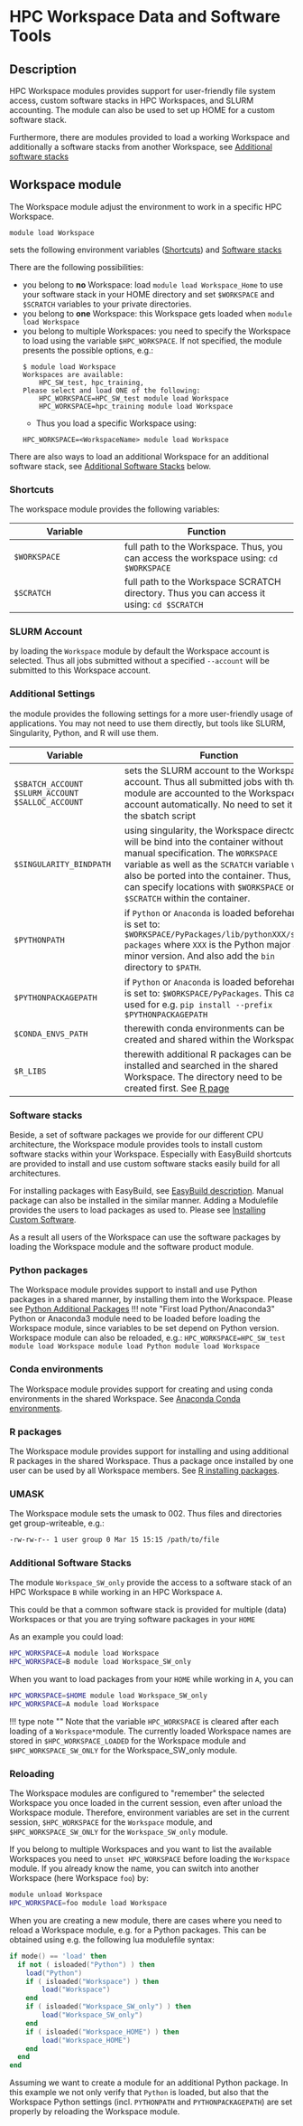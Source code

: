 # HPC Workspace Data and Software Tools

## Description
HPC Workspace modules provides support for user-friendly file system access, custom software stacks in HPC Workspaces, and SLURM accounting. 
The module can also be used to set up HOME for a custom software stack. 

Furthermore, there are modules provided to load a working Workspace and additionally a software stacks from another Workspace, see [Additional software stacks](#additional-software-stacks)

## Workspace module
The Workspace module adjust the environment to work in a specific HPC Workspace. 
```
module load Workspace
```
sets the following environment variables ([Shortcuts](#shortcuts)) and [Software stacks](#software-stacks)

There are the following possibilities:

- you belong to **no** Workspace: load `module load Workspace_Home` to use your software stack in your HOME directory and set `$WORKSPACE` and `$SCRATCH` variables to your private directories.
- you belong to **one** Workspace: this Workspace gets loaded when `module load Workspace`
- you belong to multiple Workspaces: you need to specify the Workspace to load using the variable `$HPC_WORKSPACE`. If not specified, the module presents the possible options, e.g.:
    ```
    $ module load Workspace
    Workspaces are available:
        HPC_SW_test, hpc_training, 
    Please select and load ONE of the following:
        HPC_WORKSPACE=HPC_SW_test module load Workspace
        HPC_WORKSPACE=hpc_training module load Workspace
    ```
    - Thus you load a specific Workspace using:
    ```
    HPC_WORKSPACE=<WorkspaceName> module load Workspace
    ```
There are also ways to load an additional Workspace for an additional software stack, see [Additional Software Stacks](#additional-software-stacks) below.

### Shortcuts
The workspace module provides the following variables:

|  <div style="width:180px">Variable</div> | Function |
| -------- | -------- |
| `$WORKSPACE` | full path to the Workspace. Thus, you can access the workspace using: `cd $WORKSPACE` |
| `$SCRATCH`  | full path to the Workspace SCRATCH directory. Thus you can access it using: `cd $SCRATCH` |

### SLURM Account
by loading the `Workspace` module by default the Workspace account is selected. Thus all jobs submitted without a specified `--account` will be submitted to this Workspace account.

### Additional Settings
the module provides the following settings for a more user-friendly usage of applications. You may not need to use them directly, but tools like SLURM, Singularity, Python, and R will use them. 

|  <div style="width:180px">Variable</div> | Function |
| -------- | -------- |
| `$SBATCH_ACCOUNT` <br> `$SLURM_ACCOUNT` <br> `$SALLOC_ACCOUNT` | sets the SLURM account to the Workspace account. Thus all submitted jobs with that module are accounted to the Workspace account automatically. No need to set it in the sbatch script |
| `$SINGULARITY_BINDPATH` | using singularity, the Workspace directory will be bind into the container without manual specification. The `WORKSPACE` variable as well as the `SCRATCH` variable will also be ported into the container. Thus, you can specify locations with `$WORKSPACE` or `$SCRATCH` within the container. | 
| `$PYTHONPATH` | if `Python` or `Anaconda` is loaded beforehand, it is set to: `$WORKSPACE/PyPackages/lib/pythonXXX/site-packages` where `XXX` is the Python major and minor version. And also add the `bin` directory to `$PATH`. |
| `$PYTHONPACKAGEPATH` | if `Python` or `Anaconda` is loaded beforehand, it is set to: `$WORKSPACE/PyPackages`. This can be used for e.g. `pip install --prefix $PYTHONPACKAGEPATH` |
| `$CONDA_ENVS_PATH` | therewith conda environments can be created and shared within the Workspace |
| `$R_LIBS` | therewith additional R packages can be installed and searched in the shared Workspace. The directory need to be created first. See [R page](../software/r.md#installing-packages) |

### Software stacks

Beside, a set of software packages we provide for our different CPU architecture, the Workspace module provides tools to install custom software stacks within your Workspace. 
Especially with EasyBuild shortcuts are provided to install and use custom software stacks easily build for all architectures. 

For installing packages with EasyBuild, see [EasyBuild description](../software/EasyBuild.md). 
Manual package can also be installed in the similar manner. Adding a Modulefile provides the users to load packages as used to. Please see [Installing Custom Software](../software/installing-custom-software.md). 

As a result all users of the Workspace can use the software packages by loading the Workspace module and the software product module. 

### Python packages
The Workspace module provides support to install and use Python packages in a shared manner, by installing them into the Workspace. 
Please see [Python Additional Packages](../software/python.md#additional-packages)
!!! note "First load Python/Anaconda3" 
    Python or Anaconda3 module need to be loaded before loading the Workspace module, since variables to be set depend on Python version.
    Workspace module can also be reloaded, e.g.:
    ```
    HPC_WORKSPACE=HPC_SW_test module load Workspace
    module load Python
    module load Workspace
    ```

### Conda environments
The Workspace module provides support for creating and using conda environments in the shared Workspace. See [Anaconda Conda environments](../software/Anaconda.md#conda-environments).

### R packages
The Workspace module provides support for installing and using additional R packages in the shared Workspace. Thus a package once installed by one user can be used by all Workspace members. See [R installing packages](../software/r.md#installing-packages).

### UMASK
The Workspace module sets the umask to 002. Thus files and directories get group-writeable, e.g.:
```Bash
-rw-rw-r-- 1 user group 0 Mar 15 15:15 /path/to/file
```

### Additional Software Stacks

The module `Workspace_SW_only` provide the access to a software stack of an HPC Workspace `B` while working in an HPC Workspace `A`. 

This could be that a common software stack is provided for multiple (data) Workspaces or that you are trying software packages in your `HOME`

As an example you could load:

```Bash
HPC_WORKSPACE=A module load Workspace
HPC_WORKSPACE=B module load Workspace_SW_only
```

When you want to load packages from your `HOME` while working in `A`, you can 

```Bash
HPC_WORKSPACE=$HOME module load Workspace_SW_only
HPC_WORKSPACE=A module load Workspace
```

!!! type note ""
    Note that the variable `HPC_WORKSPACE` is cleared after each loading of a `Workspace*`module. The currently loaded Workspace names are stored in `$HPC_WORKSPACE_LOADED` for the Workspace module and `$HPC_WORKSPACE_SW_ONLY` for the Workspace_SW_only module. 

### Reloading

The Workspace modules are configured to "remember" the selected Workspace you once loaded in the current session, even after unload the Workspace module. Therefore, environment variables are set in the current session, `$HPC_WORKSPACE` for the `Workspace` module, and `$HPC_WORKSPACE_SW_ONLY` for the `Workspace_SW_only` module. 

If you belong to multiple Workspaces and you want to list the available Workspaces you need to `unset HPC_WORKSPACE` before loading the `Workspace` module. If you already know the name, you can switch into another Workspace (here Workspace `foo`) by:

```Bash
module unload Workspace
HPC_WORKSPACE=foo module load Workspace
```

When you are creating a new module, there are cases where you need to reload a Workspace module, e.g. for a Python packages. This can be obtained using e.g. the following lua modulefile syntax:

```lua
if mode() == 'load' then
  if not ( isloaded("Python") ) then
    load("Python")
    if ( isloaded("Workspace") ) then
        load("Workspace")
    end
    if ( isloaded("Workspace_SW_only") ) then
        load("Workspace_SW_only")
    end
    if ( isloaded("Workspace_HOME") ) then
        load("Workspace_HOME")
    end
  end
end
```

Assuming we want to create a module for an additional Python package. In this example we not only verify that `Python` is loaded, but also that the Workspace Python settings (incl. `PYTHONPATH` and `PYTHONPACKAGEPATH`) are set properly by reloading the Workspace module. 